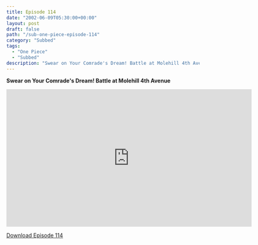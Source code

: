 ```yaml
---
title: Episode 114
date: "2002-06-09T05:30:00+00:00"
layout: post
draft: false
path: "/sub-one-piece-episode-114"
category: "Subbed"
tags:
  - "One Piece"
  - "Subbed"
description: "Swear on Your Comrade's Dream! Battle at Molehill 4th Avenue"
---
```


**Swear on Your Comrade's Dream! Battle at Molehill 4th Avenue**

<iframe width="640" height="360" src="https://www.rapidvideo.com/e/FXORDX823Y" frameborder="0" marginwidth=0 marginheight=0 scrolling=no allowfullscreen></iframe>

<a href="http://ouo.io/qs/eCodkFEQ?s=https://rapidvid.to/d/https://www.rapidvideo.com/e/FXORDX823Y">Download Episode 114</a>
